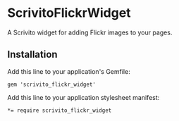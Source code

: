 # ScrivitoFlickrWidget

A Scrivito widget for adding Flickr images to your pages.

## Installation

Add this line to your application's Gemfile:

    gem 'scrivito_flickr_widget'

Add this line to your application stylesheet manifest:

    *= require scrivito_flickr_widget
